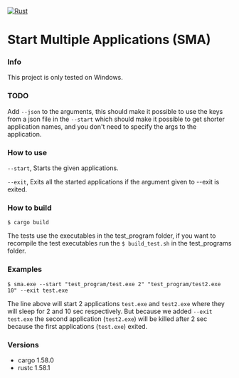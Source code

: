 [![Rust](https://github.com/GabbeHags/sma/actions/workflows/rust.yml/badge.svg)](https://github.com/GabbeHags/sma/actions/workflows/rust.yml)

# Start Multiple Applications (SMA)

### Info
This project is only tested on Windows.

### TODO
Add `--json` to the arguments, this should make it possible to use the keys from a json file in the `--start` which should make it possible to get shorter application names, and you don't need to specify the args to the application.

### How to use
`--start`, Starts the given applications.

`--exit`, Exits all the started applications if the argument given to --exit is exited.

### How to build
`$ cargo build`

The tests use the executables in the test_program folder, if you want to recompile the test executables run the `$ build_test.sh` in the test_programs folder.

### Examples

`$ sma.exe --start "test_program/test.exe 2" "test_program/test2.exe 10" --exit test.exe`

The line above will start 2 applications `test.exe` and `test2.exe` where they will sleep for 2 and 10 sec respectively. But because we added `--exit test.exe` the second application (`test2.exe`) will be killed after 2 sec because the first applications (`test.exe`) exited.

### Versions

* cargo 1.58.0
* rustc 1.58.1